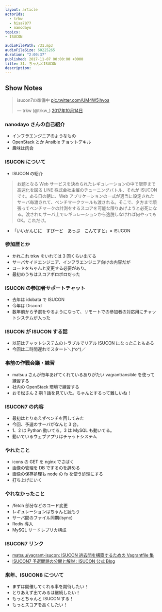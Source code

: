 ```yaml
---
layout: article
actorIds:
  - trkw
  - hisa7877
  - nanodayo
topics:
- ISUCON

audioFilePath: /31.mp3
audioFileSize: 60225265
duration: "2:00:37"
published: 2017-11-07 00:00:00 +0900
title: 31. ちゃんとISUCON
description:
---
```


## Show Notes

<blockquote class="twitter-tweet" data-lang="ja"><p lang="ja" dir="ltr">isucon7の準備中 <a href="https://t.co/UM4W5ihvoa">pic.twitter.com/UM4W5ihvoa</a></p>&mdash; trkw (@trkw_) <a href="https://twitter.com/trkw_/status/919090807541395457?ref_src=twsrc%5Etfw">2017年10月14日</a></blockquote>

### nanodayo さんの自己紹介

* インフラエンジニアのようなもの
* OpenStack とか Ansible チョットデキル
* 趣味は肉会

### ISUCON について

* ISUCON の紹介

> お題となる Web サービスを決められたレギュレーションの中で限界まで高速化を図る LINE 株式会社主催のチューニングバトル、それが ISUCON です。ある日の朝に、Web アプリケーションの一式が適当に設定されたサーバ毎渡されて、ベンチマークツールも渡される。そこで、夕方まで頑張ってベンチマークの計測をするスコアを可能な限りあげようと必死になる。渡されたサーバ上でレギュレーションから逸脱しなければ何やっても OK。これだけ。

* 「いいかんじに　すぴーど　あっぷ　こんてすと」= ISUCON

### 参加歴とか

* かれこれ trkw をいれては 3 回くらい出てる
* サーバサイドエンジニア、インフラエンジニア向けの内容だが
* コードをちゃんと変更する必要があり。
* 最初のうちはスコアボロボロだった

### ISUCON の参加者サポートチャット

* 去年は idobata で ISUCON
* 今年は Discord
* 数年前から予選をやるようになって、リモートでの参加者の対応用にチャットシステムが入った

### ISUCON が ISUCON する話

* 以前はチャットシステムのトラブルでリアル ISUCON になったこともある
* 今回は二時間遅れでスタート＼(^o^)／

### 事前の作戦会議・練習

* matsuu さんが毎年あげてくれているありがたい vagrant/ansible を使って練習する
* 社内の OpenStack 環境で練習する
* おそ松さん 2 期 1 話を見ていた。ちゃんとするって難しいね！

### ISUCON7 の内容

* 最初はとりあえずベンチを回してみた
* 今回、予選のサーバがなんと 3 台。
* 1、2 は Python 動いてる。3 は MySQL も動いてる。
* 動いているウェブアプリはチャットシステム

### やれたこと

* icons の GET を nginx でさばく
* 画像の管理を DB でするのを辞める
* 画像の保存処理も node の fs を使う処理にする
* 打ち上げにいく

### やれなかったこと

* /fetch 部分などのコード変更
* レギュレーションはちゃんと読もう
* サーバ間のファイル同期(lsync)
* Redis 導入
* MySQL リードレプリカ構成

### ISUCON7 リンク

* [matsuu/vagrant-isucon: ISUCON 過去問を構築するための Vagrantfile 集](https://github.com/matsuu/vagrant-isucon)
* [ISUCON7 予選問題の公開と解説 : ISUCON 公式 Blog](http://isucon.net/archives/50961706.html)

### 来年、ISUCON8 について

* まずは開催してくれる事を期待したい！
* とりあえず出てみるは継続したい！
* もっとちゃんと ISUCON する！
* もっとスコアを高くしたい！
